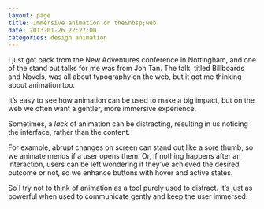 ```yaml
---
layout: page 
title: Immersive animation on the&nbsp;web
date: 2013-01-26 22:27:00
categories: design animation
---
```


I just got back from the New Adventures conference in Nottingham, and one of the stand out talks for me was from Jon Tan. The talk, titled Billboards and Novels, was all about typography on the web, but it got me thinking about animation too.

<!--more-->

It&#8217;s easy to see how animation can be used to make a big impact, but on the web we often want a gentler, more immersive experience.

Sometimes, a *lack* of animation can be distracting, resulting in us noticing the interface, rather than the content.

For example, abrupt changes on screen can stand out like a sore thumb, so we animate menus if a user opens them. Or, if nothing happens after an interaction, users can be left wondering if they&#8217;ve achieved the desired outcome or not, so we enhance buttons with hover and active states.

So I try not to think of animation as a tool purely used to distract. It&#8217;s just as powerful when used to communicate gently and keep the user immersed.